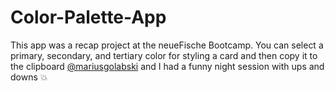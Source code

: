 # Color-Palette-App

This app was a recap project at the neueFische Bootcamp. You can select a primary, secondary, and tertiary color for styling a card and then copy it to the clipboard
[@mariusgolabski](https://github.com/mariusgolabski) and I had a funny night session with ups and downs :boom:
